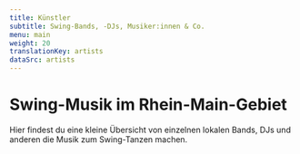 ```yaml
---
title: Künstler
subtitle: Swing-Bands, -DJs, Musiker:innen & Co.
menu: main
weight: 20
translationKey: artists
dataSrc: artists
---
```

# Swing-Musik im Rhein-Main-Gebiet

Hier findest du eine kleine Übersicht von einzelnen lokalen Bands, DJs und anderen die Musik zum Swing-Tanzen machen.
